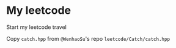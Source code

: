 # My leetcode

Start my leetcode travel

Copy `catch.hpp` from `@WenhaoSu`'s repo `leetcode/Catch/catch.hpp`